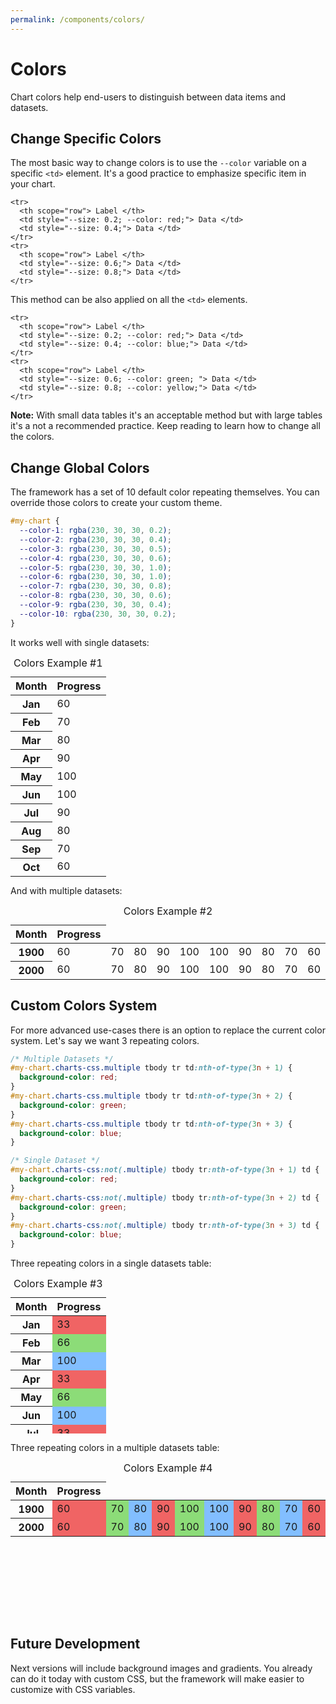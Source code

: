```yaml
---
permalink: /components/colors/
---
```


# Colors

Chart colors help end-users to distinguish between data items and datasets.

## Change Specific Colors

The most basic way to change colors is to use the `--color` variable on a specific `<td>` element. It's a good practice to emphasize specific item in your chart.

```html{3}
<tr>
  <th scope="row"> Label </th>
  <td style="--size: 0.2; --color: red;"> Data </td>
  <td style="--size: 0.4;"> Data </td>
</tr>
<tr>
  <th scope="row"> Label </th>
  <td style="--size: 0.6;"> Data </td>
  <td style="--size: 0.8;"> Data </td>
</tr>
```

This method can be also applied on all the `<td>` elements.

```html{3-4,8-9}
<tr>
  <th scope="row"> Label </th>
  <td style="--size: 0.2; --color: red;"> Data </td>
  <td style="--size: 0.4; --color: blue;"> Data </td>
</tr>
<tr>
  <th scope="row"> Label </th>
  <td style="--size: 0.6; --color: green; "> Data </td>
  <td style="--size: 0.8; --color: yellow;"> Data </td>
</tr>
```

**Note:** With small data tables it's an acceptable method but with large tables it's a not a recommended practice. Keep reading to learn how to change all the colors.

## Change Global Colors

The framework has a set of 10 default color repeating themselves. You can override those colors to create your custom theme.

```css
#my-chart {
  --color-1: rgba(230, 30, 30, 0.2);
  --color-2: rgba(230, 30, 30, 0.4);
  --color-3: rgba(230, 30, 30, 0.5);
  --color-4: rgba(230, 30, 30, 0.6);
  --color-5: rgba(230, 30, 30, 1.0);
  --color-6: rgba(230, 30, 30, 1.0);
  --color-7: rgba(230, 30, 30, 0.8);
  --color-8: rgba(230, 30, 30, 0.6);
  --color-9: rgba(230, 30, 30, 0.4);
  --color-10: rgba(230, 30, 30, 0.2);
}
```

It works well with single datasets:

<code-example>
<style>
#colors-example-1 {
  --color-1: rgba(230, 30, 30, 0.2);
  --color-2: rgba(230, 30, 30, 0.4);
  --color-3: rgba(230, 30, 30, 0.5);
  --color-4: rgba(230, 30, 30, 0.6);
  --color-5: rgba(230, 30, 30, 1.0);
  --color-6: rgba(230, 30, 30, 1.0);
  --color-7: rgba(230, 30, 30, 0.8);
  --color-8: rgba(230, 30, 30, 0.6);
  --color-9: rgba(230, 30, 30, 0.4);
  --color-10: rgba(230, 30, 30, 0.2);

  height: 250px;
  margin: 0 auto;
}
</style>
<table class="charts-css column hide-data" id="colors-example-1">

  <caption> Colors Example #1 </caption>

  <thead>
    <tr>
      <th scope="col"> Month </th>
      <th scope="col"> Progress </th>
    </tr>
  </thead>

  <tbody>
    <tr>
      <th scope="row"> Jan </th>
      <td style="--size: 0.6;"> <span class="data"> 60 </span> </td>
    </tr>
    <tr>
      <th scope="row"> Feb </th>
      <td style="--size: 0.7;"> <span class="data"> 70 </span> </td>
    </tr>
    <tr>
      <th scope="row"> Mar </th>
      <td style="--size: 0.8;"> <span class="data"> 80 </span> </td>
    </tr>
    <tr>
      <th scope="row"> Apr </th>
      <td style="--size: 0.9;"> <span class="data"> 90 </span> </td>
    </tr>
    <tr>
      <th scope="row"> May </th>
      <td style="--size: 1.0;"> <span class="data"> 100 </span> </td>
    </tr>
    <tr>
      <th scope="row"> Jun </th>
      <td style="--size: 1.0;"> <span class="data"> 100 </span> </td>
    </tr>
    <tr>
      <th scope="row"> Jul </th>
      <td style="--size: 0.9;"> <span class="data"> 90 </span> </td>
    </tr>
    <tr>
      <th scope="row"> Aug </th>
      <td style="--size: 0.8;"> <span class="data"> 80 </span> </td>
    </tr>
    <tr>
      <th scope="row"> Sep </th>
      <td style="--size: 0.7;"> <span class="data"> 70 </span> </td>
    </tr>
    <tr>
      <th scope="row"> Oct </th>
      <td style="--size: 0.6;"> <span class="data"> 60 </span> </td>
    </tr>
  </tbody>

</table>
</code-example>

And with multiple datasets:

<code-example>
<style>
#colors-example-2 {
  --color-1: rgba(230, 30, 30, 0.2);
  --color-2: rgba(230, 30, 30, 0.4);
  --color-3: rgba(230, 30, 30, 0.5);
  --color-4: rgba(230, 30, 30, 0.6);
  --color-5: rgba(230, 30, 30, 1.0);
  --color-6: rgba(230, 30, 30, 1.0);
  --color-7: rgba(230, 30, 30, 0.8);
  --color-8: rgba(230, 30, 30, 0.6);
  --color-9: rgba(230, 30, 30, 0.4);
  --color-10: rgba(230, 30, 30, 0.2);

  height: 250px;
  margin: 0 auto;
}
</style>
<table class="charts-css column multiple data-spacing-10 show-data-axes hide-data" id="colors-example-2">

  <caption> Colors Example #2 </caption>

  <thead>
    <tr>
      <th scope="col"> Month </th>
      <th scope="col"> Progress </th>
    </tr>
  </thead>

  <tbody>
    <tr>
      <th scope="row"> 1900 </th>
      <td style="--size: 0.6;"> <span class="data"> 60 </span> </td>
      <td style="--size: 0.7;"> <span class="data"> 70 </span> </td>
      <td style="--size: 0.8;"> <span class="data"> 80 </span> </td>
      <td style="--size: 0.9;"> <span class="data"> 90 </span> </td>
      <td style="--size: 1.0;"> <span class="data"> 100 </span> </td>
      <td style="--size: 1.0;"> <span class="data"> 100 </span> </td>
      <td style="--size: 0.9;"> <span class="data"> 90 </span> </td>
      <td style="--size: 0.8;"> <span class="data"> 80 </span> </td>
      <td style="--size: 0.7;"> <span class="data"> 70 </span> </td>
      <td style="--size: 0.6;"> <span class="data"> 60 </span> </td>
    </tr>
    <tr>
      <th scope="row"> 2000 </th>
      <td style="--size: 0.6;"> <span class="data"> 60 </span> </td>
      <td style="--size: 0.7;"> <span class="data"> 70 </span> </td>
      <td style="--size: 0.8;"> <span class="data"> 80 </span> </td>
      <td style="--size: 0.9;"> <span class="data"> 90 </span> </td>
      <td style="--size: 1.0;"> <span class="data"> 100 </span> </td>
      <td style="--size: 1.0;"> <span class="data"> 100 </span> </td>
      <td style="--size: 0.9;"> <span class="data"> 90 </span> </td>
      <td style="--size: 0.8;"> <span class="data"> 80 </span> </td>
      <td style="--size: 0.7;"> <span class="data"> 70 </span> </td>
      <td style="--size: 0.6;"> <span class="data"> 60 </span> </td>
    </tr>
  </tbody>

</table>
</code-example>

## Custom Colors System

For more advanced use-cases there is an option to replace the current color system. Let's say we want 3 repeating colors.

```css
/* Multiple Datasets */
#my-chart.charts-css.multiple tbody tr td:nth-of-type(3n + 1) {
  background-color: red;
}
#my-chart.charts-css.multiple tbody tr td:nth-of-type(3n + 2) {
  background-color: green;
}
#my-chart.charts-css.multiple tbody tr td:nth-of-type(3n + 3) {
  background-color: blue;
}

/* Single Dataset */
#my-chart.charts-css:not(.multiple) tbody tr:nth-of-type(3n + 1) td {
  background-color: red;
}
#my-chart.charts-css:not(.multiple) tbody tr:nth-of-type(3n + 2) td {
  background-color: green;
}
#my-chart.charts-css:not(.multiple) tbody tr:nth-of-type(3n + 3) td {
  background-color: blue;
}
```

Three repeating colors in a single datasets table:

<code-example>
<style>
#colors-example-3 {
  height: 250px;
  margin: 0 auto;
}
#colors-example-3.charts-css:not(.multiple) tbody tr:nth-of-type(3n + 1) td {
  background-color: #f06464;
}
#colors-example-3.charts-css:not(.multiple) tbody tr:nth-of-type(3n + 2) td {
  background-color: #8cdc78;
}
#colors-example-3.charts-css:not(.multiple) tbody tr:nth-of-type(3n + 3) td {
  background-color: #82beff;
}
</style>
<table class="charts-css column hide-data" id="colors-example-3">

  <caption> Colors Example #3 </caption>

  <thead>
    <tr>
      <th scope="col"> Month </th>
      <th scope="col"> Progress </th>
    </tr>
  </thead>

  <tbody>
    <tr>
      <th scope="row"> Jan </th>
      <td style="--size: 0.33;"> <span class="data"> 33 </span> </td>
    </tr>
    <tr>
      <th scope="row"> Feb </th>
      <td style="--size: 0.66;"> <span class="data"> 66 </span> </td>
    </tr>
    <tr>
      <th scope="row"> Mar </th>
      <td style="--size: 1;"> <span class="data"> 100 </span> </td>
    </tr>
    <tr>
      <th scope="row"> Apr </th>
      <td style="--size: 0.33;"> <span class="data"> 33 </span> </td>
    </tr>
    <tr>
      <th scope="row"> May </th>
      <td style="--size: 0.66;"> <span class="data"> 66 </span> </td>
    </tr>
    <tr>
      <th scope="row"> Jun </th>
      <td style="--size: 1;"> <span class="data"> 100 </span> </td>
    </tr>
    <tr>
      <th scope="row"> Jul </th>
      <td style="--size: 0.33;"> <span class="data"> 33 </span> </td>
    </tr>
    <tr>
      <th scope="row"> Aug </th>
      <td style="--size: 0.66;"> <span class="data"> 66 </span> </td>
    </tr>
    <tr>
      <th scope="row"> Sep </th>
      <td style="--size: 1;"> <span class="data"> 100 </span> </td>
    </tr>
    <tr>
      <th scope="row"> Oct </th>
      <td style="--size: 0.33;"> <span class="data"> 33 </span> </td>
    </tr>
    <tr>
      <th scope="row"> Nov </th>
      <td style="--size: 0.66;"> <span class="data"> 66 </span> </td>
    </tr>
    <tr>
      <th scope="row"> Dec </th>
      <td style="--size: 1;"> <span class="data"> 100 </span> </td>
    </tr>
  </tbody>

</table>
</code-example>

Three repeating colors in a multiple datasets table:

<code-example>
<style>
#colors-example-4 {
  height: 250px;
  margin: 0 auto;
}
#colors-example-4.charts-css.multiple tbody tr td:nth-of-type(3n + 1) {
  background-color: #f06464;
}
#colors-example-4.charts-css.multiple tbody tr td:nth-of-type(3n + 2) {
  background-color: #8cdc78;
}
#colors-example-4.charts-css.multiple tbody tr td:nth-of-type(3n + 3) {
  background-color: #82beff;
}
</style>
<table class="charts-css column multiple data-spacing-10 show-data-axes hide-data" id="colors-example-4">

  <caption> Colors Example #4 </caption>

  <thead>
    <tr>
      <th scope="col"> Month </th>
      <th scope="col"> Progress </th>
    </tr>
  </thead>

  <tbody>
    <tr>
      <th scope="row"> 1900 </th>
      <td style="--size: 0.6;"> <span class="data"> 60 </span> </td>
      <td style="--size: 0.7;"> <span class="data"> 70 </span> </td>
      <td style="--size: 0.8;"> <span class="data"> 80 </span> </td>
      <td style="--size: 0.9;"> <span class="data"> 90 </span> </td>
      <td style="--size: 1.0;"> <span class="data"> 100 </span> </td>
      <td style="--size: 1.0;"> <span class="data"> 100 </span> </td>
      <td style="--size: 0.9;"> <span class="data"> 90 </span> </td>
      <td style="--size: 0.8;"> <span class="data"> 80 </span> </td>
      <td style="--size: 0.7;"> <span class="data"> 70 </span> </td>
      <td style="--size: 0.6;"> <span class="data"> 60 </span> </td>
    </tr>
    <tr>
      <th scope="row"> 2000 </th>
      <td style="--size: 0.6;"> <span class="data"> 60 </span> </td>
      <td style="--size: 0.7;"> <span class="data"> 70 </span> </td>
      <td style="--size: 0.8;"> <span class="data"> 80 </span> </td>
      <td style="--size: 0.9;"> <span class="data"> 90 </span> </td>
      <td style="--size: 1.0;"> <span class="data"> 100 </span> </td>
      <td style="--size: 1.0;"> <span class="data"> 100 </span> </td>
      <td style="--size: 0.9;"> <span class="data"> 90 </span> </td>
      <td style="--size: 0.8;"> <span class="data"> 80 </span> </td>
      <td style="--size: 0.7;"> <span class="data"> 70 </span> </td>
      <td style="--size: 0.6;"> <span class="data"> 60 </span> </td>
    </tr>
  </tbody>

</table>
</code-example>

## Future Development

Next versions will include background images and gradients. You already can do it today with custom CSS, but the framework will make easier to customize with CSS variables.
